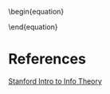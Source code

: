 \begin{equation}

\end{equation}

# References

[Stanford Intro to Info Theory](https://web.stanford.edu/~montanar/RESEARCH/BOOK/partA.pdf)